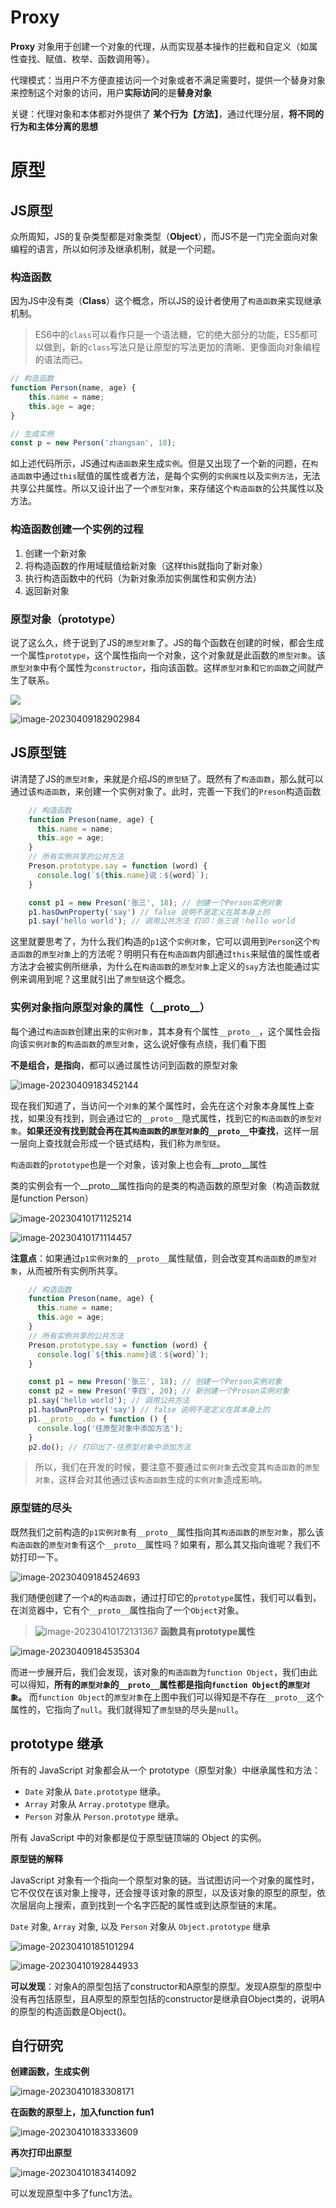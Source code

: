 # Proxy

**Proxy** 对象用于创建一个对象的代理，从而实现基本操作的拦截和自定义（如属性查找、赋值、枚举、函数调用等）。

代理模式：当用户不方便直接访问一个对象或者不满足需要时，提供一个替身对象来控制这个对象的访问，用户**实际访问**的是**替身对象**

关键：代理对象和本体都对外提供了 **某个行为【方法】**，通过代理分层，**将不同的行为和主体分离的思想**

# 原型

## JS原型

众所周知，JS的复杂类型都是对象类型（**Object**），而JS不是一门完全面向对象编程的语言，所以如何涉及继承机制，就是一个问题。

### 构造函数

因为JS中没有类（**Class**）这个概念，所以JS的设计者使用了`构造函数`来实现继承机制。

> ES6中的`class`可以看作只是一个语法糖，它的绝大部分的功能，ES5都可以做到，新的`class`写法只是让原型的写法更加的清晰、更像面向对象编程的语法而已。

```js
// 构造函数
function Person(name, age) {
    this.name = name;
    this.age = age;
}

// 生成实例
const p = new Person('zhangsan', 18);

```

如上述代码所示，JS通过`构造函数`来生成`实例`。但是又出现了一个新的问题，在`构造函数`中通过`this`赋值的属性或者方法，是每个实例的`实例属性`以及`实例方法`，无法共享公共属性。所以又设计出了一个`原型对象`，来存储这个`构造函数`的公共属性以及方法。

### 构造函数创建一个实例的过程

1. 创建一个新对象
2. 将构造函数的作用域赋值给新对象（这样this就指向了新对象）
3. 执行构造函数中的代码（为新对象添加实例属性和实例方法）
4. 返回新对象

### 原型对象（prototype）

说了这么久，终于说到了JS的`原型对象`了。JS的每个函数在创建的时候，都会生成一个属性`prototype`，这个属性指向一个对象，这个对象就是此函数的`原型对象`。该`原型对象`中有个属性为`constructor`，指向该函数。这样`原型对象`和`它的函数`之间就产生了联系。

![](../../Image/image-20230410170842163.png)

![image-20230409182902984](../../Image/image-20230409182902984.png)

## JS原型链

讲清楚了JS的`原型对象`，来就是介绍JS的`原型链`了。既然有了`构造函数`，那么就可以通过该`构造函数`，来创建一个实例对象了。此时，完善一下我们的`Preson`构造函数

```javascript
    // 构造函数
    function Preson(name, age) {
      this.name = name;
      this.age = age;
    }
    // 所有实例共享的公共方法
    Preson.prototype.say = function (word) {
      console.log(`${this.name}说：${word}`);
    }

    const p1 = new Preson('张三', 18); // 创建一个Person实例对象
    p1.hasOwnProperty('say') // false 说明不是定义在其本身上的
    p1.say('hello world'); // 调用公共方法 打印：张三说：hello world

```

这里就要思考了，为什么我们构造的`p1`这个`实例对象`，它可以调用到`Person`这个`构造函数`的`原型对象`上的方法呢？明明只有在`构造函数`内部通过`this`来赋值的属性或者方法才会被实例所继承，为什么在`构造函数`的`原型对象`上定义的`say`方法也能通过实例来调用到呢？这里就引出了`原型链`这个概念。

### 实例对象指向原型对象的属性（\_\_proto__）

每个通过`构造函数`创建出来的`实例对象`，其本身有个属性`__proto__`，这个属性会指向该`实例对象`的`构造函数`的`原型对象`，这么说好像有点绕，我们看下图

**不是组合，是指向**，都可以通过属性访问到函数的原型对象

![image-20230409183452144](../../Image/image-20230409183452144.png)

现在我们知道了，当访问一个`对象`的某个属性时，会先在这个对象本身属性上查找，如果没有找到，则会通过它的`__proto__`隐式属性，找到它的`构造函数`的`原型对象`。**如果还没有找到就会再在其`构造函数`的`原型对象`的`__proto__`中查找**，这样一层一层向上查找就会形成一个链式结构，我们称为`原型链`。

`构造函数`的`prototype`也是一个对象，该对象上也会有\_\_proto__属性

类的实例会有一个\_\_proto__属性指向的是类的构造函数的原型对象（构造函数就是function Person）

![image-20230410171125214](../../Image/image-20230410171125214.png)



![image-20230410171114457](../../Image/image-20230410171114457.png)



**注意点**：如果通过`p1实例对象`的`__proto__`属性赋值，则会改变其`构造函数`的`原型对象`，从而被所有实例所共享。

```javascript
    // 构造函数
    function Preson(name, age) {
      this.name = name;
      this.age = age;
    }
    // 所有实例共享的公共方法
    Preson.prototype.say = function (word) {
      console.log(`${this.name}说：${word}`);
    }

    const p1 = new Preson('张三', 18); // 创建一个Person实例对象
    const p2 = new Preson('李四', 20); // 新创建一个Proson实例对象
    p1.say('hello world'); // 调用公共方法
    p1.hasOwnProperty('say') // false 说明不是定义在其本身上的
    p1.__proto__.do = function () {
      console.log('往原型对象中添加方法');
    }
    p2.do(); // 打印出了-往原型对象中添加方法

```

> 所以，我们在开发的时候，要注意不要通过`实例对象`去改变其`构造函数`的`原型对象`，这样会对其他通过该`构造函数`生成的`实例对象`造成影响。

### 原型链的尽头

既然我们之前构造的`p1实例对象`有`__proto__`属性指向其`构造函数`的`原型对象`，那么该`构造函数`的`原型对象`有这个`__proto__`属性吗？如果有，那么其又指向谁呢？我们不妨打印一下。

![image-20230409184524693](../../Image/image-20230409184524693.png)

我们随便创建了一个`A`的`构造函数`，通过打印它的`prototype`属性，我们可以看到，在浏览器中，它有个`__proto__`属性指向了一个`Object`对象。



>![image-20230410172131367](../../Image/image-20230410172131367.png)
>**函数具有prototype属性**



![image-20230409184535304](../../Image/image-20230409184535304.png)

而进一步展开后，我们会发现，该对象的`构造函数`为`function Object`，我们由此可以得知，**所有的`原型对象`的`__proto__`属性都是指向`function Object`的`原型对象`。** 而`function Object`的`原型对象`在上图中我们可以得知是不存在`__proto__`这个属性的，它指向了`null`。我们就得知了`原型链`的尽头是`null`。

## prototype 继承

所有的 JavaScript 对象都会从一个 prototype（原型对象）中继承属性和方法：

- `Date` 对象从 `Date.prototype` 继承。
- `Array` 对象从 `Array.prototype` 继承。
- `Person` 对象从 `Person.prototype` 继承。

所有 JavaScript 中的对象都是位于原型链顶端的 Object 的实例。

**原型链的解释**

JavaScript 对象有一个指向一个原型对象的链。当试图访问一个对象的属性时，它不仅仅在该对象上搜寻，还会搜寻该对象的原型，以及该对象的原型的原型，依次层层向上搜索，直到找到一个名字匹配的属性或到达原型链的末尾。

`Date` 对象, `Array` 对象, 以及 `Person` 对象从 `Object.prototype` 继承

![image-20230410185101294](../../Image/image-20230410185101294.png)

![image-20230410192844933](../../Image/image-20230410192844933.png)

**可以发现**：对象A的原型包括了constructor和A原型的原型。发现A原型的原型中没有再包括原型，且A原型的原型包括的constructor是继承自Object类的，说明A的原型的构造函数是Object()。

## 自行研究

**创建函数，生成实例**

![image-20230410183308171](../../Image/image-20230410183308171.png)

**在函数的原型上，加入function fun1**

![image-20230410183333609](../../Image/image-20230410183333609.png)

**再次打印出原型**

![image-20230410183414092](../../Image/image-20230410183414092.png)

可以发现原型中多了func1方法。
